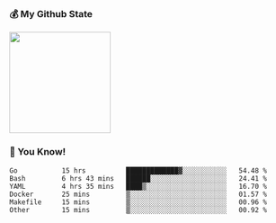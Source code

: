 ### :moneybag: My Github State

<img height="180em" src="https://github-readme-stats.vercel.app/api?username=G-Asura&show_icons=true&hide_border=true&count_private=true&include_all_commits=true" />

### :pill: You Know!
<!--START_SECTION:waka-->

```text
Go           15 hrs          █████████████▓░░░░░░░░░░░   54.48 %
Bash         6 hrs 43 mins   ██████░░░░░░░░░░░░░░░░░░░   24.41 %
YAML         4 hrs 35 mins   ████▒░░░░░░░░░░░░░░░░░░░░   16.70 %
Docker       25 mins         ▒░░░░░░░░░░░░░░░░░░░░░░░░   01.57 %
Makefile     15 mins         ▒░░░░░░░░░░░░░░░░░░░░░░░░   00.96 %
Other        15 mins         ▒░░░░░░░░░░░░░░░░░░░░░░░░   00.92 %
```

<!--END_SECTION:waka-->

<!--
**G-Asura/G-Asura** is a ✨ _special_ ✨ repository because its `README.md` (this file) appears on your GitHub profile.

Here are some ideas to get you started:

- 🔭 I’m currently working on ...
- 🌱 I’m currently learning ...
- 👯 I’m looking to collaborate on ...
- 🤔 I’m looking for help with ...
- 💬 Ask me about ...
- 📫 How to reach me: ...
- 😄 Pronouns: ...
- ⚡ Fun fact: ...
-->
